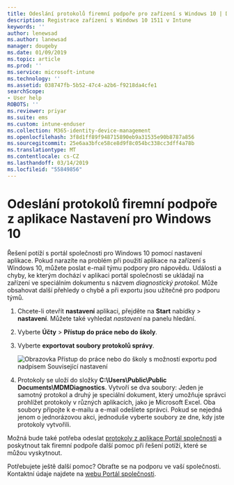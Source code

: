 ```yaml
---
title: Odeslání protokolů firemní podpoře pro zařízení s Windows 10 | Dokumentace Microsoftu
description: Registrace zařízení s Windows 10 1511 v Intune
keywords: ''
author: lenewsad
ms.author: lanewsad
manager: dougeby
ms.date: 01/09/2019
ms.topic: article
ms.prod: ''
ms.service: microsoft-intune
ms.technology: ''
ms.assetid: 038747fb-5b52-47c4-a2b6-f9218da4cfe1
searchScope:
- User help
ROBOTS: ''
ms.reviewer: priyar
ms.suite: ems
ms.custom: intune-enduser
ms.collection: M365-identity-device-management
ms.openlocfilehash: 3f8d1ff89f948715890eb9a31535e90b8787a856
ms.sourcegitcommit: 25e6aa3bfce58ce8d9f8c054bc338cc3dff4a78b
ms.translationtype: MT
ms.contentlocale: cs-CZ
ms.lasthandoff: 03/14/2019
ms.locfileid: "55849856"
---
```

# <a name="send-logs-to-your-company-support-from-the-settings-app-for-windows-10"></a>Odeslání protokolů firemní podpoře z aplikace Nastavení pro Windows 10

Řešení potíží s portál společnosti pro Windows 10 pomocí nastavení aplikace. Pokud narazíte na problém při použití aplikace na zařízení s Windows 10, můžete poslat e-mail týmu podpory pro nápovědu. Události a chyby, ke kterým dochází v aplikaci portál společnosti se ukládají na zařízení ve speciálním dokumentu s názvem _diagnostický protokol_. Může obsahovat další přehledy o chybě a při exportu jsou užitečné pro podporu týmů.

1. Chcete-li otevřít **nastavení** aplikaci, přejděte na **Start** nabídky > **nastavení**. Můžete také vyhledat *nastavení* na panelu hledání.
2. Vyberte **Účty** > **Přístup do práce nebo do školy**.
3. Vyberte **exportovat soubory protokolů správy**.

   ![Obrazovka Přístup do práce nebo do školy s možností exportu pod nadpisem Související nastavení](./media/w10-export-logs.png)

4. Protokoly se uloží do složky **C:\Users\Public\Public Documents\MDMDiagnostics**. Vytvoří se dva soubory: Jeden je samotný protokol a druhý je speciální dokument, který umožňuje správci prohlížet protokoly v různých aplikacích, jako je Microsoft Excel. Oba soubory připojte k e-mailu a e-mail odešlete správci. Pokud se nejedná jenom o jednorázovou akci, jednoduše vyberte soubory ze dne, kdy jste protokoly vytvořili. 

Možná bude také potřeba odeslat [protokoly z aplikace Portál společnosti](send-logs-to-your-it-admin-cp-windows.md) a poskytnout tak firemní podpoře další pomoc při řešení potíží, které se můžou vyskytnout. 

Potřebujete ještě další pomoc? Obraťte se na podporu ve vaší společnosti. Kontaktní údaje najdete na [webu Portál společnosti](https://go.microsoft.com/fwlink/?linkid=2010980).
